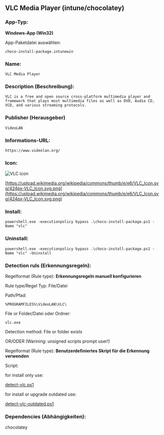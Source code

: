 ## VLC Media Player (intune/chocolatey)

### App-Typ: 

__Windows-App (Win32)__

App-Paketdatei auswählen:

```
choco-install-package.intunewin
```


### Name:

```
VLC Media Player
```

### Description (Beschreibung):

```
VLC is a free and open source cross-platform multimedia player and framework that plays most multimedia files as well as DVD, Audio CD, VCD, and various streaming protocols.
```

### Publisher (Herausgeber)

```
VideoLAN
```


### Informations-URL:

```
https://www.videolan.org/
```

### Icon:

![VLC icon](https://upload.wikimedia.org/wikipedia/commons/thumb/e/e6/VLC_Icon.svg/120px-VLC_Icon.svg.png)

[https://upload.wikimedia.org/wikipedia/commons/thumb/e/e6/VLC_Icon.svg/424px-VLC_Icon.svg.png](https://upload.wikimedia.org/wikipedia/commons/thumb/e/e6/VLC_Icon.svg/424px-VLC_Icon.svg.png)






### Install:
```
powershell.exe -executionpolicy bypass .\choco-install-package.ps1 -Name "vlc"
```


### Uninstall:
```
powershell.exe -executionpolicy bypass .\choco-install-package.ps1 -Name "vlc" -Uninstall
```



### Detection ruls (Erkennungsregeln):

Regelformat (Rule type): __Erkennungsregeln manuell konfigurieren__

Rule type/Regel Typ: File/Datei

Path/Pfad:

```
%PROGRAMFILES%\VideoLAN\VLC\
```


File or Folder/Datei oder Ordner: 

```
vlc.exe
```

Detection method: File or folder exists


OR/ODER (Warining: unsigned scripts prompt user!)

Regelformat (Rule type): __Benutzerdefiniertes Skript für die Erkennung verwenden__

Script:

for install only use:

[detect-vlc.ps1](./detect-vlc.ps1)

for install or upgrade outdated use:

[detect-vlc-outdated.ps1](./detect-vlc-outdated.ps1)

### Dependencies (Abhängigkeiten):

chocolatey





